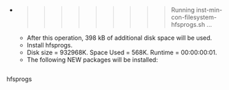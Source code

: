 * >>>>>>>>> Running inst-min-con-filesystem-hfsprogs.sh ...
  * After this operation, 398 kB of additional disk space will be used.
  * Install hfsprogs.
  * Disk size = 932968K. Space Used = 568K. Runtime = 00:00:00:01.
  * The following NEW packages will be installed:
  ```bash
hfsprogs
  ```
